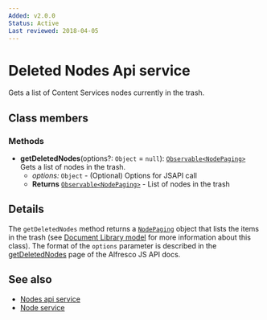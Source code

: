 ```yaml
---
Added: v2.0.0
Status: Active
Last reviewed: 2018-04-05
---
```


# Deleted Nodes Api service

Gets a list of Content Services nodes currently in the trash.

## Class members

### Methods

-   **getDeletedNodes**(options?: `Object` = `null`): [`Observable<NodePaging>`](../../lib/content-services/document-list/models/document-library.model.ts)<br/>
    Gets a list of nodes in the trash.
    -   _options:_ `Object`  - (Optional) Options for JSAPI call
    -   **Returns** [`Observable<NodePaging>`](../../lib/content-services/document-list/models/document-library.model.ts) - List of nodes in the trash

## Details

The `getDeletedNodes` method returns a [`NodePaging`](../../lib/content-services/document-list/models/document-library.model.ts) object that lists
the items in the trash (see [Document Library model](../content-services/document-library.model.md) for
more information about this class). The format of the `options` parameter is
described in the [getDeletedNodes](https://github.com/Alfresco/alfresco-js-api/blob/master/src/alfresco-core-rest-api/docs/NodesApi.md#getDeletedNodes)
page of the Alfresco JS API docs.

## See also

-   [Nodes api service](nodes-api.service.md)
-   [Node service](node.service.md)
